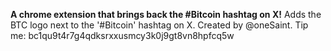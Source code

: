 **A chrome extension that brings back the #Bitcoin hashtag on X!**
Adds the BTC logo next to the '#Bitcoin' hashtag on X. Created by @oneSaint. Tip me: bc1qu9t4r7g4qdksrxxusmcy3k0j9gt8vn8hpfcq5w
